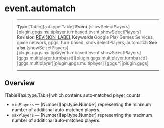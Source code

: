 # event.automatch

> --------------------- ------------------------------------------------------------------------------------------
> __Type__              [Table][api.type.Table]
> __Event__             [showSelectPlayers][plugin.gpgs.multiplayer.turnbased.event.showSelectPlayers]
> __Revision__          [REVISION_LABEL](REVISION_URL)
> __Keywords__          Google Play Games Services, game network, gpgs, turn-based, showSelectPlayers, automatch
> __See also__          [showSelectPlayers][plugin.gpgs.multiplayer.turnbased.event.showSelectPlayers]
>						[gpgs.multiplayer.turnbased][plugin.gpgs.multiplayer.turnbased]
>						[gpgs.multiplayer][plugin.gpgs.multiplayer]
>                       [gpgs.*][plugin.gpgs]
> --------------------- ------------------------------------------------------------------------------------------

## Overview

[Table][api.type.Table] which contains <nobr>auto-matched</nobr> player counts:

* `minPlayers` &mdash; [Number][api.type.Number] representing the minimum number of additional <nobr>auto-matched</nobr> players.
* `maxPlayers` &mdash; [Number][api.type.Number] representing the maximum number of additional <nobr>auto-matched</nobr> players.
